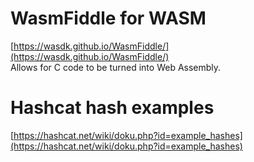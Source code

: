 # WasmFiddle for WASM
[https://wasdk.github.io/WasmFiddle/](https://wasdk.github.io/WasmFiddle/)     
Allows for C code to be turned into Web Assembly.

# Hashcat hash examples
[https://hashcat.net/wiki/doku.php?id=example_hashes](https://hashcat.net/wiki/doku.php?id=example_hashes)